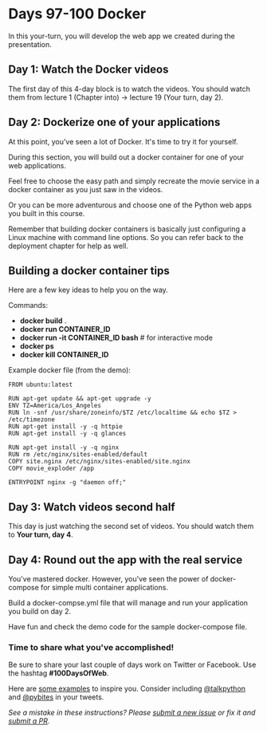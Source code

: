 # Days 97-100 Docker

In this your-turn, you will develop the web app we created during the presentation.

## Day 1: Watch the Docker videos

The first day of this 4-day block is to watch the videos. You should watch them from lecture 1 (Chapter into) -> lecture 19 (Your turn, day 2). 

## Day 2: Dockerize one of your applications

At this point, you've seen a lot of Docker.  It's time to try it for yourself.

During this section, you will build out a docker container for one of your web applications. 

Feel free to choose the easy path and simply recreate the movie service in a docker container as you just saw in the videos.

Or you can be more adventurous and choose one of the Python web apps you built in this course. 

Remember that building docker containers is basically just configuring a Linux machine with command line options. So you can refer back to the deployment chapter for help as well.

## Building a docker container tips

Here are a few key ideas to help you on the way.

Commands:

* **docker build** .
* **docker run CONTAINER_ID**
* **docker run -it CONTAINER_ID bash** # for interactive mode
* **docker ps**
* **docker kill CONTAINER_ID**

Example docker file (from the demo):

```
FROM ubuntu:latest

RUN apt-get update && apt-get upgrade -y
ENV TZ=America/Los_Angeles
RUN ln -snf /usr/share/zoneinfo/$TZ /etc/localtime && echo $TZ > /etc/timezone
RUN apt-get install -y -q httpie
RUN apt-get install -y -q glances

RUN apt-get install -y -q nginx
RUN rm /etc/nginx/sites-enabled/default
COPY site.nginx /etc/nginx/sites-enabled/site.nginx
COPY movie_exploder /app

ENTRYPOINT nginx -g "daemon off;"
```

## Day 3: Watch videos second half

This day is just watching the second set of videos. You should watch them to **Your turn, day 4**.

## Day 4: Round out the app with the real service

You've mastered docker. However, you've seen the power of docker-compose for simple multi container applications. 

Build a docker-compse.yml file that will manage and run your application you build on day 2.

Have fun and check the demo code for the sample docker-compose file.

### Time to share what you've accomplished!

Be sure to share your last couple of days work on Twitter or Facebook. Use the hashtag **#100DaysOfWeb**. 

Here are [some examples](https://twitter.com/search?q=%23100DaysOfCode) to inspire you. Consider including [@talkpython](https://twitter.com/talkpython) and [@pybites](https://twitter.com/pybites) in your tweets.

*See a mistake in these instructions? Please [submit a new issue](https://github.com/talkpython/100daysofweb-with-python-course/issues) or fix it and [submit a PR](https://github.com/talkpython/100daysofweb-with-python-course/pulls).*
